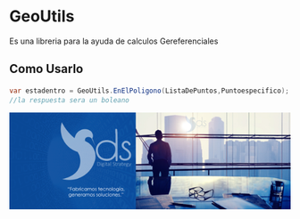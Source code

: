 # GeoUtils

Es una libreria para la ayuda de calculos Gereferenciales
## Como Usarlo

```csharp
var estadentro = GeoUtils.EnElPoligono(ListaDePuntos,Puntoespecifico);
//la respuesta sera un boleano
```

![alt tag](https://github.com/nvalle88/ServiciosWeb/blob/master/DS.png)
